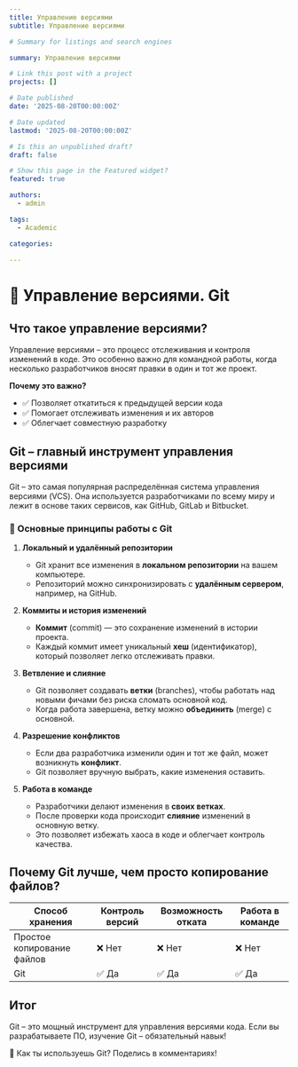 ```yaml
---
title: Управление версиями
subtitle: Управление версиями

# Summary for listings and search engines

summary: Управление версиями

# Link this post with a project
projects: []

# Date published
date: '2025-08-20T00:00:00Z'

# Date updated
lastmod: '2025-08-20T00:00:00Z'

# Is this an unpublished draft?
draft: false

# Show this page in the Featured widget?
featured: true

authors:
  - admin

tags:
  - Academic

categories:
  
---
```


# 🔄 Управление версиями. Git  

## Что такое управление версиями?  

Управление версиями – это процесс отслеживания и контроля изменений в коде. Это особенно важно для командной работы, когда несколько разработчиков вносят правки в один и тот же проект.  

**Почему это важно?**  
- ✅ Позволяет откатиться к предыдущей версии кода  
- ✅ Помогает отслеживать изменения и их авторов  
- ✅ Облегчает совместную разработку  

## Git – главный инструмент управления версиями  

Git – это самая популярная распределённая система управления версиями (VCS). Она используется разработчиками по всему миру и лежит в основе таких сервисов, как GitHub, GitLab и Bitbucket.  

### 🔹 Основные принципы работы с Git  

1. **Локальный и удалённый репозитории**  
   - Git хранит все изменения в **локальном репозитории** на вашем компьютере.  
   - Репозиторий можно синхронизировать с **удалённым сервером**, например, на GitHub.  

2. **Коммиты и история изменений**  
   - **Коммит** (commit) — это сохранение изменений в истории проекта.  
   - Каждый коммит имеет уникальный **хеш** (идентификатор), который позволяет легко отслеживать правки.  

3. **Ветвление и слияние**  
   - Git позволяет создавать **ветки** (branches), чтобы работать над новыми фичами без риска сломать основной код.  
   - Когда работа завершена, ветку можно **объединить** (merge) с основной.  

4. **Разрешение конфликтов**  
   - Если два разработчика изменили один и тот же файл, может возникнуть **конфликт**.  
   - Git позволяет вручную выбрать, какие изменения оставить.  

5. **Работа в команде**  
   - Разработчики делают изменения в **своих ветках**.  
   - После проверки кода происходит **слияние** изменений в основную ветку.  
   - Это позволяет избежать хаоса в коде и облегчает контроль качества.  

## Почему Git лучше, чем просто копирование файлов?  

| Способ хранения | Контроль версий | Возможность отката | Работа в команде |  
|----------------|---------------|-----------------|----------------|  
| Простое копирование файлов | ❌ Нет | ❌ Нет | ❌ Нет |  
| Git | ✅ Да | ✅ Да | ✅ Да |  

## Итог  

Git – это мощный инструмент для управления версиями кода. Если вы разрабатываете ПО, изучение Git – обязательный навык!  

🚀 Как ты используешь Git? Поделись в комментариях!  
